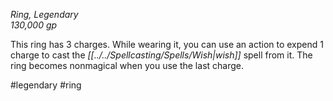 *Ring, Legendary*  
*130,000 gp*

This ring has 3 charges. While wearing it, you can use an action to expend 1 charge to cast the *[[../../Spellcasting/Spells/Wish|wish]]* spell from it. The ring becomes nonmagical when you use the last charge.

#legendary #ring
